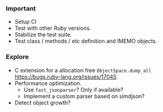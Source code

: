 ### Important

  - Setup CI
  - Test with other Ruby versions.
  - Stabilize the test suite.
  - Test class / methods / etc definition and IMEMO objects.

### Explore

- C extension for a allocation free `ObjectSpace.dump_all` https://bugs.ruby-lang.org/issues/17045.
- Performance optimization.
  - Use `fast_jsonparser`? Only if available?
  - Implement a custom parser based on simdjson?
- Detect object growth?

